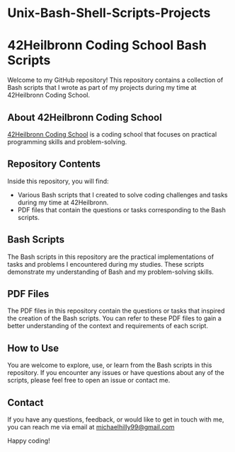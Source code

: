 # Unix-Bash-Shell-Scripts-Projects
# 42Heilbronn Coding School Bash Scripts

Welcome to my GitHub repository! This repository contains a collection of Bash scripts that I wrote as part of my projects during my time at 42Heilbronn Coding School.

## About 42Heilbronn Coding School

[42Heilbronn Coding School](https://www.42heilbronn.de/) is a coding school that focuses on practical programming skills and problem-solving.

## Repository Contents

Inside this repository, you will find:

- Various Bash scripts that I created to solve coding challenges and tasks during my time at 42Heilbronn.
- PDF files that contain the questions or tasks corresponding to the Bash scripts.

## Bash Scripts

The Bash scripts in this repository are the practical implementations of tasks and problems I encountered during my studies. These scripts demonstrate my understanding of Bash and my problem-solving skills.

## PDF Files

The PDF files in this repository contain the questions or tasks that inspired the creation of the Bash scripts. You can refer to these PDF files to gain a better understanding of the context and requirements of each script.

## How to Use

You are welcome to explore, use, or learn from the Bash scripts in this repository. If you encounter any issues or have questions about any of the scripts, please feel free to open an issue or contact me.

## Contact

If you have any questions, feedback, or would like to get in touch with me, you can reach me via email at michaelhilly99@gmail.com

Happy coding!

